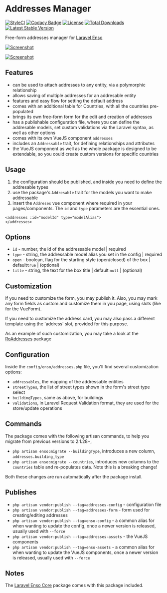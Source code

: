 # Addresses Manager
[![StyleCI](https://styleci.io/repos/113445673/shield?branch=master)](https://styleci.io/repos/113445673)
[![Codacy Badge](https://api.codacy.com/project/badge/Grade/1bd97370791b452f977c70e9ae39c72c)](https://www.codacy.com/app/mihai-ocneanu/AddressesManager?utm_source=github.com&amp;utm_medium=referral&amp;utm_content=laravel-enso/AddressesManager&amp;utm_campaign=Badge_Grade)
[![License](https://poser.pugx.org/laravel-enso/addressesmanager/license)](https://packagist.org/packages/laravel-enso/addressesmanager)
[![Total Downloads](https://poser.pugx.org/laravel-enso/addressesmanager/downloads)](https://packagist.org/packages/laravel-enso/addressesmanager)
[![Latest Stable Version](https://poser.pugx.org/laravel-enso/addressesmanager/version)](https://packagist.org/packages/laravel-enso/addressesmanager)

Free-form addresses manager for [Laravel Enso](https://github.com/laravel-enso/Enso)

[![Screenshot](https://laravel-enso.github.io/addressesmanager/screenshots/bulma_041_thumb.png)](https://laravel-enso.github.io/addressesmanager/screenshots/bulma_041.png)

[![Screenshot](https://laravel-enso.github.io/addressesmanager/screenshots/bulma_042_thumb.png)](https://laravel-enso.github.io/addressesmanager/screenshots/bulma_042.png)

## Features

- can be used to attach addresses to any entity, via a polymorphic relationship
- allows saving of multiple addresses for an addresable entity
- features and easy flow for setting the default address 
- comes with an additional table for Countries, with all the countries pre-populated
- brings its own free-form form for the edit and creation of addresses
- has a publishable configuration file, where you can define the addresable models, 
set custom validations via the Laravel syntax, as well as other options
- comes with its own VueJS component `addresses` 
- includes an `Addressable` trait, for defining relationships and attributes
- the VueJS component as well as the whole package is designed to be extendable, 
so you could create custom versions for specific countries

## Usage
1. the configuration should be published, and inside you need to define the addresable types
2. use the package's `Addresable` trait for the models you want to make addressable
3. insert the `Addreses` vue component where required in your pages/components. The `id` and `type` parameters are 
the essential ones.

```vue
<addresses :id="modelId" type="modelAlias">
</addresses>
```

## Options

- `id` - number, the id of the addressable model | required
- `type` - string, the addressable model alias you set in the config | required
- `open` - boolean, flag for the starting style (open/closed) of the box | default`true` | (optional)
- `title` - string, the text for the box title | default `null` | (optional)

## Customization

If you need to customize the form, you may publish it. Also, you may mark any form fields as custom
and customize them in you page, using slots (like for the VueForm). 

If you need to customize the address card, you may also pass a different template using the 'address' slot, 
provided for this purpose.

As an example of such customization, you may take a look at the 
[RoAddresses](https://github.com/laravel-enso/RoAddresses) package

## Configuration
Inside the `config/enso/addresses.php` file, you'll find several customization options:
- `addressables`, the mapping of the addressable entities
- `streetTypes`, the list of street types shown in the form's street type select
- `buildingTypes`, same as above, for buildings
- `validations`, in Laravel Request Validation format, they are used for the store/update operations  

## Commands
The package comes with the following artisan commands, to help you migrate from previous versions to 2.1.28+, 
- `php artisan enso:migrate --buildingType`, introduces a new column, `addresses.building_type`
- `php artisan enso:migrate --countries`, introduces new columns to the `countries` table and re-populates data. 
Note this is a breaking change!

Both these changes are run automatically after the package install. 

## Publishes
- `php artisan vendor:publish --tag=addresses-config` - configuration file
- `php artisan vendor:publish --tag=addresses-form` - form used for creating/editing addresses
- `php artisan vendor:publish --tag=enso-config` - a common alias for when wanting to update the config,
once a newer version is released, usually used with `--force`
- `php artisan vendor:publish --tag=addresses-assets` - the VueJS components
- `php artisan vendor:publish --tag=enso-assets` - a common alias for when wanting to update the VueJS components,
once a newer version is released, usually used with `--force`
 
## Notes

The [Laravel Enso Core](https://github.com/laravel-enso/Core) package comes with this package included.

